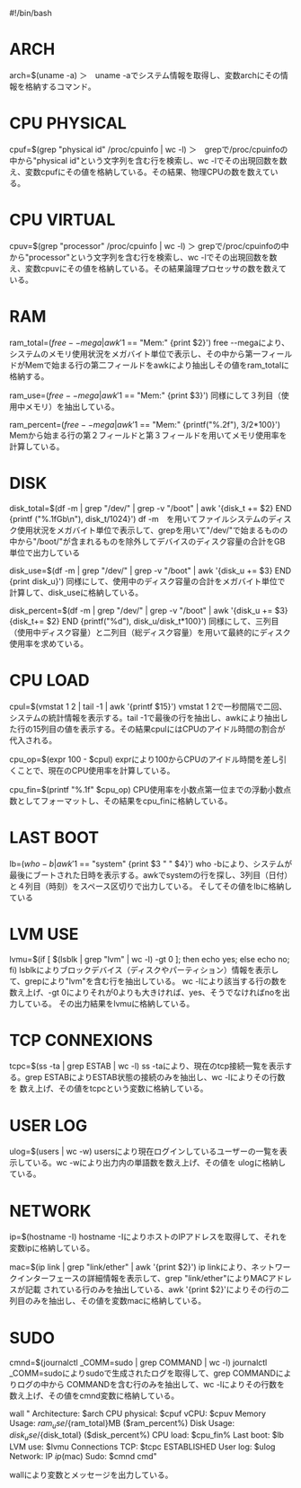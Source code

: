 #!/bin/bash

# ARCH
arch=$(uname -a)
＞　uname -aでシステム情報を取得し、変数archにその情報を格納するコマンド。

# CPU PHYSICAL
cpuf=$(grep "physical id" /proc/cpuinfo | wc -l)
＞　grepで/proc/cpuinfoの中から"physical id"という文字列を含む行を検索し、wc -lでその出現回数を数え、変数cpufにその値を格納している。その結果、物理CPUの数を数えている。

# CPU VIRTUAL
cpuv=$(grep "processor" /proc/cpuinfo | wc -l)
＞ grepで/proc/cpuinfoの中から"processor"という文字列を含む行を検索し、wc -lでその出現回数を数え、変数cpuvにその値を格納している。その結果論理プロセッサの数を数えている。

# RAM
ram_total=$(free --mega | awk '$1 == "Mem:" {print $2}')
free --megaにより、システムのメモリ使用状況をメガバイト単位で表示し、その中から第一フィールドがMemで始まる行の第二フィールドをawkにより抽出しその値をram_totalに格納する。

ram_use=$(free --mega | awk '$1 == "Mem:" {print $3}')
同様にして３列目（使用中メモリ）を抽出している。

ram_percent=$(free --mega | awk '$1 == "Mem:" {printf("%.2f"), $3/$2*100}')
Memから始まる行の第２フィールドと第３フィールドを用いてメモリ使用率を計算している。

# DISK
disk_total=$(df -m | grep "/dev/" | grep -v "/boot" | awk '{disk_t += $2} END {printf ("%.1fGb\n"), disk_t/1024}')
df -m　を用いてファイルシステムのディスク使用状況をメガバイト単位で表示して、grepを用いて"/dev/"で始まるものの中から"/boot/"が含まれるものを除外してデバイスのディスク容量の合計をGB単位で出力している

disk_use=$(df -m | grep "/dev/" | grep -v "/boot" | awk '{disk_u += $3} END {print disk_u}')
同様にして、使用中のディスク容量の合計をメガバイト単位で計算して、disk_useに格納している。

disk_percent=$(df -m | grep "/dev/" | grep -v "/boot" | awk '{disk_u += $3} {disk_t+= $2} END {printf("%d"), disk_u/disk_t*100}')
同様にして、三列目（使用中ディスク容量）と二列目（総ディスク容量）を用いて最終的にディスク使用率を求めている。

# CPU LOAD
cpul=$(vmstat 1 2 | tail -1 | awk '{printf $15}')
vmstat 1 2で一秒間隔で二回、システムの統計情報を表示する。tail -1で最後の行を抽出し、awkにより抽出した行の15列目の値を表示する。その結果cpulにはCPUのアイドル時間の割合が代入される。

cpu_op=$(expr 100 - $cpul)
exprにより100からCPUのアイドル時間を差し引くことで、現在のCPU使用率を計算している。

cpu_fin=$(printf "%.1f" $cpu_op)
CPU使用率を小数点第一位までの浮動小数点数としてフォーマットし、その結果をcpu_finに格納している。

# LAST BOOT
lb=$(who -b | awk '$1 == "system" {print $3 " " $4}')
who -bにより、システムが最後にブートされた日時を表示する。awkでsystemの行を探し、3列目（日付）と４列目（時刻）をスペース区切りで出力している。
そしてその値をlbに格納している

# LVM USE
lvmu=$(if [ $(lsblk | grep "lvm" | wc -l) -gt 0 ]; then echo yes; else echo no; fi)
lsblkによりブロックデバイス（ディスクやパーティション）情報を表示して、grepにより"lvm"を含む行を抽出している。
wc -lにより該当する行の数を数え上げ、-gt 0によりそれが0よりも大きければ、yes、そうでなければnoを出力している。
その出力結果をlvmuに格納している。

# TCP CONNEXIONS
tcpc=$(ss -ta | grep ESTAB | wc -l)
ss -taにより、現在のtcp接続一覧を表示する。grep ESTABによりESTAB状態の接続のみを抽出し、wc -lによりその行数を
数え上げ、その値をtcpcという変数に格納している。

# USER LOG
ulog=$(users | wc -w)
usersにより現在ログインしているユーザーの一覧を表示している。wc -wにより出力内の単語数を数え上げ、その値を
ulogに格納している。

# NETWORK
ip=$(hostname -I)
hostname -IによりホストのIPアドレスを取得して、それを変数ipに格納している。

mac=$(ip link | grep "link/ether" | awk '{print $2}')
ip linkにより、ネットワークインターフェースの詳細情報を表示して、grep "link/ether"によりMACアドレスが記載
されている行のみを抽出している、awk '{print $2}'によりその行の二列目のみを抽出し、その値を変数macに格納している。

# SUDO
cmnd=$(journalctl _COMM=sudo | grep COMMAND | wc -l)
journalctl _COMM=sudoによりsudoで生成されたログを取得して、grep COMMANDによりログの中から
COMMANDを含む行のみを抽出して、wc -lによりその行数を数え上げ、その値をcmnd変数に格納している。

wall "	Architecture: $arch
	CPU physical: $cpuf
	vCPU: $cpuv
	Memory Usage: $ram_use/${ram_total}MB ($ram_percent%)
	Disk Usage: $disk_use/${disk_total} ($disk_percent%)
	CPU load: $cpu_fin%
	Last boot: $lb
	LVM use: $lvmu
	Connections TCP: $tcpc ESTABLISHED
	User log: $ulog
	Network: IP $ip ($mac)
	Sudo: $cmnd cmd"

wallにより変数とメッセージを出力している。
